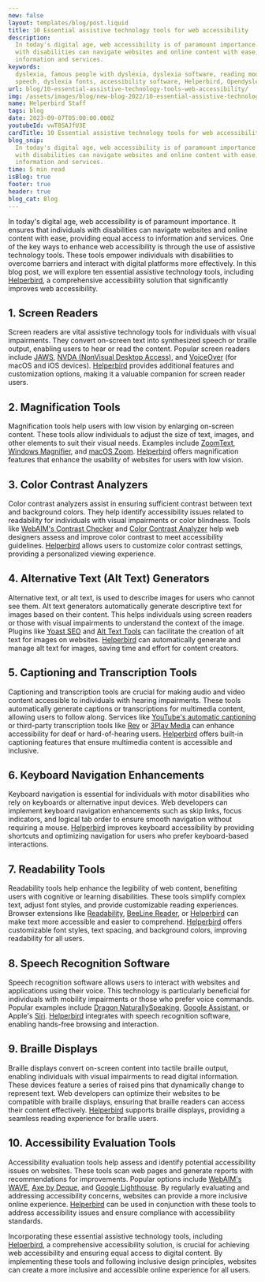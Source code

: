 ```yaml
---
new: false
layout: templates/blog/post.liquid
title: 10 Essential assistive technology tools for web accessibility
description:
  In today's digital age, web accessibility is of paramount importance. It ensures that individuals
  with disabilities can navigate websites and online content with ease, providing equal access to
  information and services.
keywords:
  dyslexia, famous people with dyslexia, dyslexia software, reading mode, voice typing, text to
  speech, dyslexia fonts, accessibility software, Helperbird, Opendyslexic
url: blog/10-essential-assistive-technology-tools-web-accessibility/
img: /assets/images/blog/new-blog-2022/10-essential-assistive-technology-tools.png
name: Helperbird Staff
tags: blog
date: 2023-09-07T05:00:00.000Z
youtubeId: vwT8SAJfU3E
cardTitle: 10 Essential assistive technology tools for web accessibility
blog_snip:
  In today's digital age, web accessibility is of paramount importance. It ensures that individuals
  with disabilities can navigate websites and online content with ease, providing equal access to
  information and services.
time: 5 min read
isBlog: true
footer: true
header: true
blog_cat: Blog
---
```


In today's digital age, web accessibility is of paramount importance. It ensures that individuals
with disabilities can navigate websites and online content with ease, providing equal access to
information and services. One of the key ways to enhance web accessibility is through the use of
assistive technology tools. These tools empower individuals with disabilities to overcome barriers
and interact with digital platforms more effectively. In this blog post, we will explore ten
essential assistive technology tools, including [Helperbird](https://www.helperbird.com/), a
comprehensive accessibility solution that significantly improves web accessibility.

## 1. Screen Readers

Screen readers are vital assistive technology tools for individuals with visual impairments. They
convert on-screen text into synthesized speech or braille output, enabling users to hear or read the
content. Popular screen readers include
[JAWS](https://www.freedomscientific.com/products/software/jaws/),
[NVDA (NonVisual Desktop Access)](https://www.nvaccess.org/), and
[VoiceOver](https://www.apple.com/accessibility/mac/vision/) (for macOS and iOS devices).
[Helperbird](https://www.helperbird.com/) provides additional features and customization options,
making it a valuable companion for screen reader users.

## 2. Magnification Tools

Magnification tools help users with low vision by enlarging on-screen content. These tools allow
individuals to adjust the size of text, images, and other elements to suit their visual needs.
Examples include [ZoomText](https://www.zoomtext.com/),
[Windows Magnifier](https://support.microsoft.com/windows/magnify-your-screen-82e36d06-9ec3-5ba9-6d63-3f9a8b2c3cc4),
and [macOS Zoom](https://support.apple.com/guide/mac-help/zoom-the-screen-mh14155/mac).
[Helperbird](https://www.helperbird.com/) offers magnification features that enhance the usability
of websites for users with low vision.

## 3. Color Contrast Analyzers

Color contrast analyzers assist in ensuring sufficient contrast between text and background colors.
They help identify accessibility issues related to readability for individuals with visual
impairments or color blindness. Tools like
[WebAIM's Contrast Checker](https://webaim.org/resources/contrastchecker/) and
[Color Contrast Analyzer](https://www.paciellogroup.com/resources/contrastanalyser/) help web
designers assess and improve color contrast to meet accessibility guidelines.
[Helperbird](https://www.helperbird.com/) allows users to customize color contrast settings,
providing a personalized viewing experience.

## 4. Alternative Text (Alt Text) Generators

Alternative text, or alt text, is used to describe images for users who cannot see them. Alt text
generators automatically generate descriptive text for images based on their content. This helps
individuals using screen readers or those with visual impairments to understand the context of the
image. Plugins like [Yoast SEO](https://yoast.com/wordpress/plugins/seo/) and
[Alt Text Tools](https://www.alt-text-tools.com/) can facilitate the creation of alt text for images
on websites. [Helperbird](https://www.helperbird.com/) can automatically generate and manage alt
text for images, saving time and effort for content creators.

## 5. Captioning and Transcription Tools

Captioning and transcription tools are crucial for making audio and video content accessible to
individuals with hearing impairments. These tools automatically generate captions or transcriptions
for multimedia content, allowing users to follow along. Services like
[YouTube's automatic captioning](https://support.google.com/youtube/answer/2734796?hl=en) or
third-party transcription tools like [Rev](https://www.rev.com/) or
[3Play Media](https://www.3playmedia.com/) can enhance accessibility for deaf or hard-of-hearing
users. [Helperbird](https://www.helperbird.com/) offers built-in captioning features that ensure
multimedia content is accessible and inclusive.

## 6. Keyboard Navigation Enhancements

Keyboard navigation is essential for individuals with motor disabilities who rely on keyboards or
alternative input devices. Web developers can implement keyboard navigation enhancements such as
skip links, focus indicators, and logical tab order to ensure smooth navigation without requiring a
mouse. [Helperbird](https://www.helperbird.com/features/shortcuts/) improves keyboard accessibility
by providing shortcuts and optimizing navigation for users who prefer keyboard-based interactions.

## 7. Readability Tools

Readability tools help enhance the legibility of web content, benefiting users with cognitive or
learning disabilities. These tools simplify complex text, adjust font styles, and provide
customizable reading experiences. Browser extensions like
[Readability](https://www.readability.com/), [BeeLine Reader](https://www.beelinereader.com/), or
[Helperbird](https://www.helperbird.com/features/) can make text more accessible and easier to
comprehend. [Helperbird](https://www.helperbird.com/) offers customizable font styles, text spacing,
and background colors, improving readability for all users.

## 8. Speech Recognition Software

Speech recognition software allows users to interact with websites and applications using their
voice. This technology is particularly beneficial for individuals with mobility impairments or those
who prefer voice commands. Popular examples include
[Dragon NaturallySpeaking](https://www.nuance.com/dragon.html),
[Google Assistant](https://assistant.google.com/), or Apple's [Siri](https://www.apple.com/siri/).
[Helperbird](https://www.helperbird.com/) integrates with speech recognition software, enabling
hands-free browsing and interaction.

## 9. Braille Displays

Braille displays convert on-screen content into tactile braille output, enabling individuals with
visual impairments to read digital information. These devices feature a series of raised pins that
dynamically change to represent text. Web developers can optimize their websites to be compatible
with braille displays, ensuring that braille readers can access their content effectively.
[Helperbird](https://www.helperbird.com/) supports braille displays, providing a seamless reading
experience for braille users.

## 10. Accessibility Evaluation Tools

Accessibility evaluation tools help assess and identify potential accessibility issues on websites.
These tools scan web pages and generate reports with recommendations for improvements. Popular
options include [WebAIM's WAVE](https://wave.webaim.org/),
[Axe by Deque](https://www.deque.com/axe/), and
[Google Lighthouse](https://developers.google.com/web/tools/lighthouse). By regularly evaluating and
addressing accessibility concerns, websites can provide a more inclusive online experience.
[Helperbird](https://www.helperbird.com/) can be used in conjunction with these tools to address
accessibility issues and ensure compliance with accessibility standards.

Incorporating these essential assistive technology tools, including
[Helperbird](https://www.helperbird.com/), a comprehensive accessibility solution, is crucial for
achieving web accessibility and ensuring equal access to digital content. By implementing these
tools and following inclusive design principles, websites can create a more inclusive and accessible
online experience for all users.
